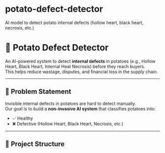 # potato-defect-detector
AI model to detect potato internal defects (hollow heart, black heart, necrosis, etc.)

# 🥔 Potato Defect Detector

An AI-powered system to detect **internal defects** in potatoes (e.g., Hollow Heart, Black Heart, Internal Heat Necrosis) before they reach buyers.  
This helps reduce wastage, disputes, and financial loss in the supply chain.

---

## 🚀 Problem Statement
Invisible internal defects in potatoes are hard to detect manually.  
Our goal is to build a **non-invasive AI system** that classifies potatoes into:
- ✅ Healthy
- ❌ Defective (Hollow Heart, Black Heart, Necrosis, etc.)

---

## 📂 Project Structure
